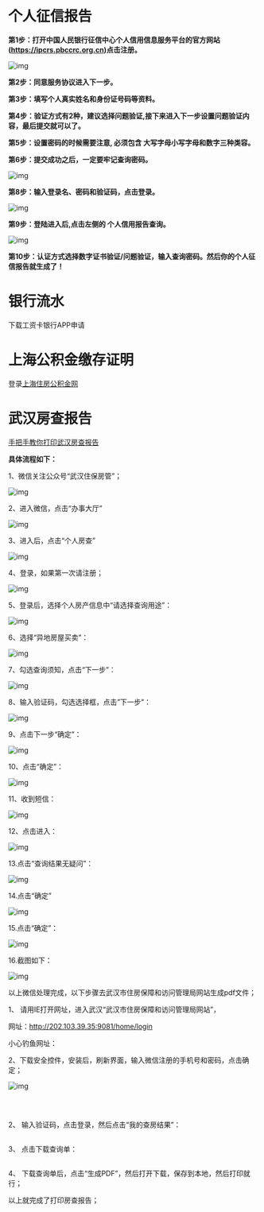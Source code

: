 # 个人征信报告

**第1步：打开中国人民银行征信中心个人信用信息服务平台的官方网站(https://ipcrs.pbccrc.org.cn)点击注册。**





![img](https://mmbiz.qpic.cn/mmbiz/6goBerXib5GxaKhb9he3my7kaPBcujZ82hCBSABic6FDJwjEHWLZAHW82Sew3OqecXbGS9GoEpyZbe3RHHhf4Fbg/640?tp=webp&wxfrom=5&wx_lazy=1&wx_co=1)

**第2步：同意服务协议进入下一步。**

**第3步：填写个人真实姓名和身份证号码等资料。**

**第4步：验证方式有2种，建议选择问题验证,接下来进入下一步设置问题验证内容，最后提交就可以了。**

**第5步：设置密码的时候需要注意, 必须包含 大写字母小写字母和数字三种类容。**

**第6步：提交成功之后，一定要牢记查询密码。**

![img](https://mmbiz.qpic.cn/mmbiz/6goBerXib5GxaKhb9he3my7kaPBcujZ82Pmibn8FPZ8ibQ9b9GibD8ohuoK9MEblkb5eicgopWv8mCR21GnTmgebCtA/640?tp=webp&wxfrom=5&wx_lazy=1&wx_co=1)

**第8步：输入登录名、密码和验证码，点击登录。**

![img](https://mmbiz.qpic.cn/mmbiz/6goBerXib5GxaKhb9he3my7kaPBcujZ82nMy55rXrQBQh4mF9LolkrMZiaokEmQp5C5I55mgbc1lXNbx6AZOFT6g/640?tp=webp&wxfrom=5&wx_lazy=1&wx_co=1)

**第9步：登陆进入后,点击左侧的 个人信用报告查询。**

![img](https://mmbiz.qpic.cn/mmbiz/6goBerXib5GxaKhb9he3my7kaPBcujZ82IwW4r7TX1ZBib2vuwfpQkibZKF5RUHBLZKpic2pJw9LOK3nZf48mG9ItA/640?tp=webp&wxfrom=5&wx_lazy=1&wx_co=1)



**第10步：认证方式选择数字证书验证/问题验证，输入查询密码。然后你的个人征信报告就生成了！**

# 银行流水

下载工资卡银行APP申请

# 上海公积金缴存证明

登录[上海住房公积金网](https://persons.shgjj.com/gjjweb/#/login5/A0)

# 武汉房查报告

[手把手教你打印武汉房查报告](https://mp.weixin.qq.com/s?__biz=MzU0Mjg3NTAxNA==&mid=2247484715&idx=2&sn=24f92451c87ccc547896e6de3a300ce5&chksm=fb1549c2cc62c0d45f8b76e70f2b2f3461df36951a800d58f4cb34e8fa164c4e394a31de3af3&mpshare=1&scene=24&srcid=0628ixUgb6Yy8Jij5ZMLQIMf&sharer_sharetime=1566475745547&sharer_shareid=ffcbc8d4067ff3dec5e805f88bacd45f&key=1fa15854e5017e785fbdbb46a1b3dd7b0d694a60d461105c42c3df8b37e97f230600f26a80a3b8944b8f4c736459fb5de0a3f7412cf0dfc64521a5359a581c561b1e00eba0fab69368865185a0d4ee2fcec1d8afebd5ff1b66971067bc1354303b1d3adce5d71f884d98487dc4ce162e03fccacdfbb020558e31ac81b0938c66&ascene=1&uin=MTUzMjkzMDk0NA%3D%3D&devicetype=Windows+10+x64&version=62090529&lang=zh_CN&exportkey=A5jZ28k9YxfBcRuZID%2FWaVM%3D&pass_ticket=m6IyERWs3j%2FC1e42T0%2BZxm0L70I4ljhHbwOg6v%2BC72BMIVwND%2FtIvefkF8jdjKF8)

**具体流程如下：**

1、微信关注公众号“武汉住保房管”；

![img](https://mmbiz.qpic.cn/mmbiz_png/hVB2leQawaGj7FFBNJexmWWBZKqD8z3EpBfyoRKqjsic8VWk1Z6iaicmXtL8ysrLoicbhgpuvBibbhRTicjv9RqONnlQ/640?wx_fmt=png&tp=webp&wxfrom=5&wx_lazy=1&wx_co=1)

 

 

2、进入微信，点击“办事大厅”

 

![img](https://mmbiz.qpic.cn/mmbiz_png/hVB2leQawaGj7FFBNJexmWWBZKqD8z3EyBru5FeYMsRL6tRVlUFIshkqOahcnasVcIc18fiamUsUKGgOGiaM5UCg/640?wx_fmt=png&tp=webp&wxfrom=5&wx_lazy=1&wx_co=1)





3、进入后，点击“个人房查”

 

![img](https://mmbiz.qpic.cn/mmbiz_png/hVB2leQawaGj7FFBNJexmWWBZKqD8z3EKNibYdCcUXqlmr18enrVg3KPg5QXGG16lI0AqZgTebf0c8v3GuMIF4w/640?wx_fmt=png&tp=webp&wxfrom=5&wx_lazy=1&wx_co=1)





4、登录，如果第一次请注册；

 

![img](https://mmbiz.qpic.cn/mmbiz_png/hVB2leQawaGj7FFBNJexmWWBZKqD8z3EWkW95jhQaVqAVK9cicgyMD9GVru3M0tLLRwgYr9qnngYaYh5Z02VeSw/640?wx_fmt=png&tp=webp&wxfrom=5&wx_lazy=1&wx_co=1)



5、登录后，选择个人房产信息中“请选择查询用途”：

 

![img](https://mmbiz.qpic.cn/mmbiz_png/hVB2leQawaGj7FFBNJexmWWBZKqD8z3E1aibE90quPbCjqRKaicV907ttgSQ8mnkgXYR22WsEnMqA5WmHxiaCt4nw/640?wx_fmt=png&tp=webp&wxfrom=5&wx_lazy=1&wx_co=1)





6、选择“异地房屋买卖”：

 

![img](https://mmbiz.qpic.cn/mmbiz_png/hVB2leQawaGj7FFBNJexmWWBZKqD8z3EZGtzBvv6eAUzicibJdicFLX98E0Bz5VBt8DWapv20NPG9kxLKfgSGKZvQ/640?wx_fmt=png&tp=webp&wxfrom=5&wx_lazy=1&wx_co=1)





7、勾选查询须知，点击“下一步”：

 

![img](https://mmbiz.qpic.cn/mmbiz_png/hVB2leQawaGj7FFBNJexmWWBZKqD8z3Eg9sucpbiabibiafy2IpvIKzP4Mib6vPCXneTpiaRkI9WQFtOPmJl75yLArg/640?wx_fmt=png&tp=webp&wxfrom=5&wx_lazy=1&wx_co=1)





8、输入验证码，勾选选择框，点击”下一步”：

 

![img](https://mmbiz.qpic.cn/mmbiz_png/hVB2leQawaGj7FFBNJexmWWBZKqD8z3E2OerKL31KrB5B7TWYdIscYibMLVTpo8ysqqWWoFAwyFU9To1FXUVhxQ/640?wx_fmt=png&tp=webp&wxfrom=5&wx_lazy=1&wx_co=1)





9、点击下一步“确定”：

 

![img](https://mmbiz.qpic.cn/mmbiz_png/hVB2leQawaGj7FFBNJexmWWBZKqD8z3EzHSVoticR7FSbjlDiamwkribAtOjbmlV2f3ltjsjP3LHdez1BJRIIvhkw/640?wx_fmt=png&tp=webp&wxfrom=5&wx_lazy=1&wx_co=1)





10、点击“确定”：

 

![img](https://mmbiz.qpic.cn/mmbiz_png/hVB2leQawaGj7FFBNJexmWWBZKqD8z3EQEv6d8MuQk3MALjRbicBcialSH1OMViaDbb1A9o7LfqCQcN1ULricpkEHQ/640?wx_fmt=png&tp=webp&wxfrom=5&wx_lazy=1&wx_co=1)

11、收到短信：



![img](https://mmbiz.qpic.cn/mmbiz_png/hVB2leQawaGj7FFBNJexmWWBZKqD8z3EoEewttAvn2YS09q6DiaGoTlLHgXjMx4Exn350LZ1UfVygs1olOBsYsg/640?wx_fmt=png&tp=webp&wxfrom=5&wx_lazy=1&wx_co=1)





12、点击进入：

 

![img](https://mmbiz.qpic.cn/mmbiz_png/hVB2leQawaGj7FFBNJexmWWBZKqD8z3E6cAKibtSeiadLQpQs1QBU4yzJwG0S1ywd9ibY5XrD6d2W2aFSgPc2yDTg/640?wx_fmt=png&tp=webp&wxfrom=5&wx_lazy=1&wx_co=1)

13.点击“查询结果无疑问”：

 

![img](https://mmbiz.qpic.cn/mmbiz_png/hVB2leQawaGj7FFBNJexmWWBZKqD8z3EpOYdXsNrZ0Ow2ibMceED4YEnoF5RRIFly6Mdo6rqkHicdOMnUaCwyH4Q/640?wx_fmt=png&tp=webp&wxfrom=5&wx_lazy=1&wx_co=1)

14.点击“确定”

 

![img](https://mmbiz.qpic.cn/mmbiz_png/hVB2leQawaGj7FFBNJexmWWBZKqD8z3Exd8ibcrGPgfYcWjLlQ76l311EQ6nbPFKlFJuqPFCB6FxVzyPYbREfCg/640?wx_fmt=png&tp=webp&wxfrom=5&wx_lazy=1&wx_co=1)

15.点击“确定”：

 

![img](https://mmbiz.qpic.cn/mmbiz_png/hVB2leQawaGj7FFBNJexmWWBZKqD8z3E1xVK5z1ZTHQUPWn4ZPIDnKvJ2L2UvhD2Q9PxqsmwMC46Y6j3zoVECw/640?wx_fmt=png&tp=webp&wxfrom=5&wx_lazy=1&wx_co=1)

16.截图如下：

 

![img](https://mmbiz.qpic.cn/mmbiz_png/hVB2leQawaGj7FFBNJexmWWBZKqD8z3EW0M4sObmaiaC6sgeexRnSWpVQib50jC9TxiaROzr6fkibW5cTnuDhbiaOjw/640?wx_fmt=png&tp=webp&wxfrom=5&wx_lazy=1&wx_co=1)

以上微信处理完成，以下步骤去武汉市住房保障和访问管理局网站生成pdf文件；



1、 请用IE打开网址，进入武汉“武汉市住房保障和访问管理局网站”，

网址：http://202.103.39.35:9081/home/login

小心钓鱼网址：



2、下载安全控件，安装后，刷新界面，输入微信注册的手机号和密码，点击确定；

![img](https://mmbiz.qpic.cn/mmbiz_png/hVB2leQawaGj7FFBNJexmWWBZKqD8z3EfwGq4pRzfDFhHGoxn5QXIK65micjZ7Z6uDEJcYphOIjWV1hKOs4HUGQ/640?wx_fmt=png&tp=webp&wxfrom=5&wx_lazy=1&wx_co=1)

![img](data:image/gif;base64,iVBORw0KGgoAAAANSUhEUgAAAAEAAAABCAYAAAAfFcSJAAAADUlEQVQImWNgYGBgAAAABQABh6FO1AAAAABJRU5ErkJggg==)

![img](data:image/gif;base64,iVBORw0KGgoAAAANSUhEUgAAAAEAAAABCAYAAAAfFcSJAAAADUlEQVQImWNgYGBgAAAABQABh6FO1AAAAABJRU5ErkJggg==)



![img](data:image/gif;base64,iVBORw0KGgoAAAANSUhEUgAAAAEAAAABCAYAAAAfFcSJAAAADUlEQVQImWNgYGBgAAAABQABh6FO1AAAAABJRU5ErkJggg==)

2、 输入验证码，点击登录，然后点击“我的查房结果”：

![img](data:image/gif;base64,iVBORw0KGgoAAAANSUhEUgAAAAEAAAABCAYAAAAfFcSJAAAADUlEQVQImWNgYGBgAAAABQABh6FO1AAAAABJRU5ErkJggg==)

3、 点击下载查询单：

![img](data:image/gif;base64,iVBORw0KGgoAAAANSUhEUgAAAAEAAAABCAYAAAAfFcSJAAAADUlEQVQImWNgYGBgAAAABQABh6FO1AAAAABJRU5ErkJggg==)

4、 下载查询单后，点击“生成PDF”，然后打开下载，保存到本地，然后打印就行；

 

以上就完成了打印房查报告；



